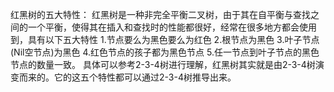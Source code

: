 红黑树的五大特性：
红黑树是一种非完全平衡二叉树，由于其在自平衡与查找之间的一个平衡，使得其在插入和查找时的性能都很好，经常在很多地方都会使用到，具有以下五大特性
    1.节点要么为黑色要么为红色
    2.根节点为黑色
    3.叶子节点(Nil空节点)为黑色
    4.红色节点的孩子都为黑色节点
    5.任一节点到叶子节点的黑色节点的数量一致。
具体可以参考2-3-4树进行理解，红黑树其实就是由2-3-4树演变而来的。它的这五个特性都可以通过2-3-4树推导出来。